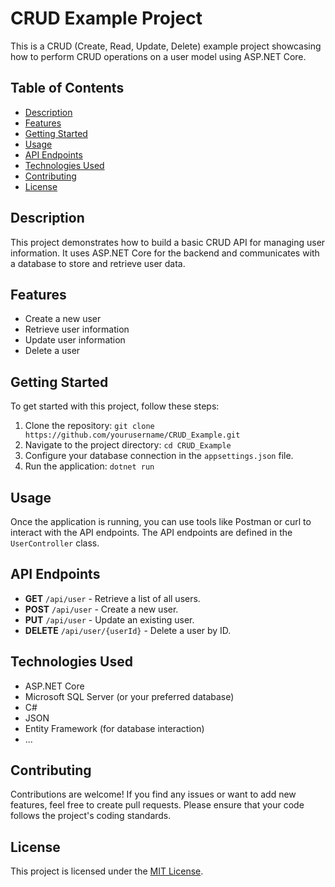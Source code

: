 # CRUD Example Project

This is a CRUD (Create, Read, Update, Delete) example project showcasing how to perform CRUD operations on a user model using ASP.NET Core.

## Table of Contents

- [Description](#description)
- [Features](#features)
- [Getting Started](#getting-started)
- [Usage](#usage)
- [API Endpoints](#api-endpoints)
- [Technologies Used](#technologies-used)
- [Contributing](#contributing)
- [License](#license)

## Description

This project demonstrates how to build a basic CRUD API for managing user information. It uses ASP.NET Core for the backend and communicates with a database to store and retrieve user data.

## Features

- Create a new user
- Retrieve user information
- Update user information
- Delete a user

## Getting Started

To get started with this project, follow these steps:

1. Clone the repository: `git clone https://github.com/yourusername/CRUD_Example.git`
2. Navigate to the project directory: `cd CRUD_Example`
3. Configure your database connection in the `appsettings.json` file.
4. Run the application: `dotnet run`

## Usage

Once the application is running, you can use tools like Postman or curl to interact with the API endpoints. The API endpoints are defined in the `UserController` class.

## API Endpoints

- **GET** `/api/user` - Retrieve a list of all users.
- **POST** `/api/user` - Create a new user.
- **PUT** `/api/user` - Update an existing user.
- **DELETE** `/api/user/{userId}` - Delete a user by ID.

## Technologies Used

- ASP.NET Core
- Microsoft SQL Server (or your preferred database)
- C#
- JSON
- Entity Framework (for database interaction)
- ...

## Contributing

Contributions are welcome! If you find any issues or want to add new features, feel free to create pull requests. Please ensure that your code follows the project's coding standards.

## License

This project is licensed under the [MIT License](LICENSE).

